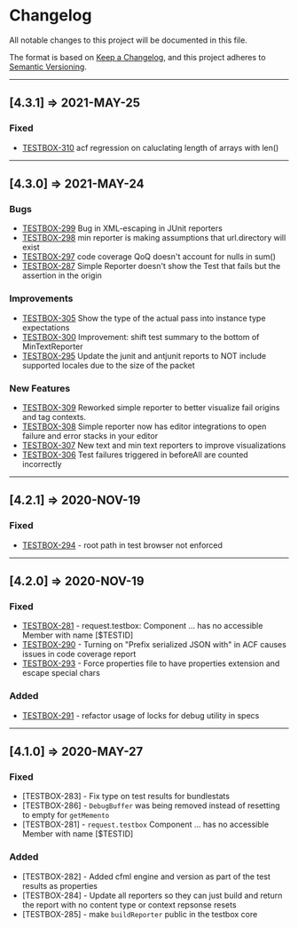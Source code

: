 # Changelog

All notable changes to this project will be documented in this file.

The format is based on [Keep a Changelog](https://keepachangelog.com/en/1.0.0/),
and this project adheres to [Semantic Versioning](https://semver.org/spec/v2.0.0.html).

----

## [4.3.1] => 2021-MAY-25

### Fixed

- [TESTBOX-310](https://ortussolutions.atlassian.net/browse/TESTBOX-310) acf regression on caluclating length of arrays with len()

----

## [4.3.0] => 2021-MAY-24

### Bugs

- [TESTBOX-299](https://ortussolutions.atlassian.net/browse/TESTBOX-299) Bug in XML-escaping in JUnit reporters
- [TESTBOX-298](https://ortussolutions.atlassian.net/browse/TESTBOX-298) min reporter is making assumptions that url.directory will exist
- [TESTBOX-297](https://ortussolutions.atlassian.net/browse/TESTBOX-297) code coverage QoQ doesn't account for nulls in sum\(\)
- [TESTBOX-287](https://ortussolutions.atlassian.net/browse/TESTBOX-287) Simple Reporter doesn't show the Test that fails but the assertion in the origin

### Improvements

- [TESTBOX-305](https://ortussolutions.atlassian.net/browse/TESTBOX-305) Show the type of the actual pass into instance type expectations
- [TESTBOX-300](https://ortussolutions.atlassian.net/browse/TESTBOX-300) Improvement: shift test summary to the bottom of MinTextReporter
- [TESTBOX-295](https://ortussolutions.atlassian.net/browse/TESTBOX-295) Update the junit and antjunit reports to NOT include supported locales due to the size of the packet

### New Features

- [TESTBOX-309](https://ortussolutions.atlassian.net/browse/TESTBOX-309) Reworked simple reporter to better visualize fail origins and tag contexts.
- [TESTBOX-308](https://ortussolutions.atlassian.net/browse/TESTBOX-308) Simple reporter now has editor integrations to open failure and error stacks in your editor
- [TESTBOX-307](https://ortussolutions.atlassian.net/browse/TESTBOX-307) New text and min text reporters to improve visualizations
- [TESTBOX-306](https://ortussolutions.atlassian.net/browse/TESTBOX-306) Test failures triggered in beforeAll are counted incorrectly

----

## [4.2.1] => 2020-NOV-19

### Fixed

* [TESTBOX-294](https://ortussolutions.atlassian.net/browse/TESTBOX-294) - root path in test browser not enforced

----

## [4.2.0] => 2020-NOV-19

### Fixed

* [TESTBOX-281](https://ortussolutions.atlassian.net/browse/TESTBOX-281) - request.testbox:  Component ... has no accessible Member with name [$TESTID]
* [TESTBOX-290](https://ortussolutions.atlassian.net/browse/TESTBOX-290) - Turning on &quot;Prefix serialized JSON with&quot; in ACF causes issues in code coverage report
* [TESTBOX-293](https://ortussolutions.atlassian.net/browse/TESTBOX-293) - Force properties file to have properties extension and escape special chars

### Added

* [TESTBOX-291](https://ortussolutions.atlassian.net/browse/TESTBOX-291) - refactor usage of locks for debug utility in specs

----

## [4.1.0] => 2020-MAY-27

### Fixed

* [TESTBOX-283] - Fix type on test results for bundlestats
* [TESTBOX-286] - `DebugBuffer` was being removed instead of resetting to empty for `getMemento`
* [TESTBOX-281] - `request.testbox`  Component ... has no accessible Member with name [$TESTID]

### Added

* [TESTBOX-282] - Added cfml engine and version as part of the test results as properties
* [TESTBOX-284] - Update all reporters so they can just build and return the report with no content type or context repsonse resets
* [TESTBOX-285] - make `buildReporter` public in the testbox core
